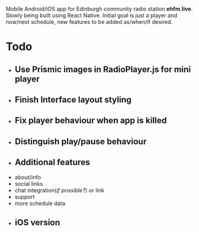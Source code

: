 Mobile Android/iOS app for Edinburgh community radio station **ehfm.live**. Slowly being built using React Native. Initial goal is just a player and now/next schedule, new features to be added as/when/if desired.

# Todo
- ## Use Prismic images in RadioPlayer.js for mini player
- ## Finish Interface layout styling
- ## Fix player behaviour when app is killed
- ## Distinguish play/pause behaviour
- ## Additional features
- about/info
- social links
- chat integration(_if possible?_) or link
- support
- more schedule data
- ## iOS version
